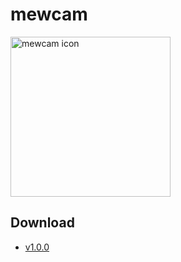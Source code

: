 # mewcam

<img src="https://user-images.githubusercontent.com/235650/81714226-cdbc1880-94b1-11ea-8abb-1df1a81f9161.png" alt="mewcam icon" width="256">

## Download

- [v1.0.0](https://github.com/zaru/mewcam/releases/download/v1.0.0/mewcam.dmg)
